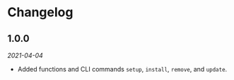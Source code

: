 # Changelog

## 1.0.0
*2021-04-04*
- Added functions and CLI commands `setup`, `install`, `remove`, and `update`.
